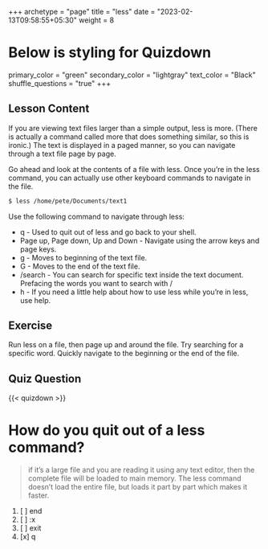 +++
archetype = "page"
title = "less"
date = "2023-02-13T09:58:55+05:30"
weight = 8
# Below is styling for Quizdown
primary_color = "green"
secondary_color = "lightgray"
text_color = "Black"
shuffle_questions = "true"
+++

## Lesson Content

If you are viewing text files larger than a simple output, less is more. (There is actually a command called more that does something similar, so this is ironic.) The text is displayed in a paged manner, so you can navigate through a text file page by page. 

Go ahead and look at the contents of a file with less. Once you’re in the less command, you can actually use other keyboard commands to navigate in the file. 

```bash
$ less /home/pete/Documents/text1
```

Use the following command to navigate through less: 

- q - Used to quit out of less and go back to your shell. 
- Page up, Page down, Up and Down - Navigate using the arrow keys and page keys. 
- g - Moves to beginning of the text file. 
- G - Moves to the end of the text file. 
- /search - You can search for specific text inside the text document. Prefacing the words you want to search with / 
- h - If you need a little help about how to use less while you’re in less, use help.

## Exercise

Run less on a file, then page up and around the file. Try searching for a specific word. Quickly navigate to the beginning or the end of the file.

## Quiz Question

{{< quizdown >}}

# How do you quit out of a less command?

> if it’s a large file and you are reading it using any text editor, then the complete file will be loaded to main memory. The less command doesn’t load the entire file, but loads it part by part which makes it faster. 

1. [ ] end
2. [ ] :x
3. [ ] exit
4. [x] q
